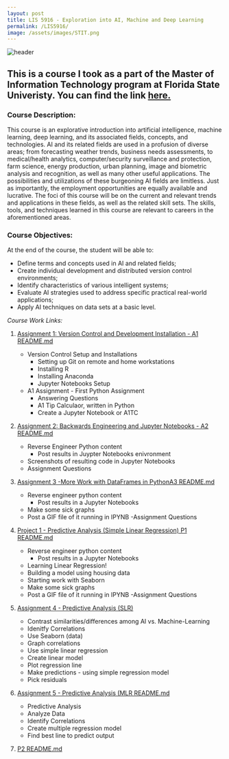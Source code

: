 ```yaml
---
layout: post
title: LIS 5916 - Exploration into AI, Machine and Deep Learning
permalink: /LIS5916/
image: /assets/images/STIT.png
---
```


![header]({{page.image}})


## This is a course I took as a part of the Master of Information Technology program at Florida State Univeristy. You can find the link [here.](https://bitbucket.org/sa17d/lis5916/src/master/)

### Course Description:

This course is an explorative introduction into artificial intelligence, machine learning, deep learning,
and its associated fields, concepts, and technologies. AI and its related fields are used in a profusion of
diverse areas; from forecasting weather trends, business needs assessments, to medical/health
analytics, computer/security surveillance and protection, farm science, energy production, urban
planning, image and biometric analysis and recognition, as well as many other useful applications. The
possibilities and utilizations of these burgeoning AI fields are limitless.
Just as importantly, the employment opportunities are equally available and lucrative. The foci of this
course will be on the current and relevant trends and applications in these fields, as well as the related
skill sets. The skills, tools, and techniques learned in this course are relevant to careers in the
aforementioned areas.

### Course Objectives: 
At the end of the course, the student will be able to:
- Define terms and concepts used in AI and related fields;
- Create individual development and distributed version control environments;
- Identify characteristics of various intelligent systems;
- Evaluate AI strategies used to address specific practical real-world applications;
- Apply AI techniques on data sets at a basic level.

*Course Work Links:*

1. [Assignment 1: Version Control and Development Installation - A1 README.md](https://bitbucket.org/sa17d/lis5916/src/b5021bafc8b3f000d02542f749281fbeaebed413/a1/README.md)
    - Version Control Setup and Installations
        - Setting up Git on remote and home workstations
        - Installing R
        - Installing Anaconda
        - Jupyter Notebooks Setup
    - A1 Assignment - First Python Assignment
        - Answering Questions
        - A1 Tip Calculaor, written in Python
        - Create a Jupyter Notebook or A1TC

2. [Assignment 2: Backwards Engineering and Jupyter Notebooks - A2 README.md](https://bitbucket.org/sa17d/lis5916/src/b5021bafc8b3f000d02542f749281fbeaebed413/a2/README.md)
    - Reverse Engineer Python content 
        - Post results in Juypter Notebooks enivronment
    - Screenshots of resulting code in Jupyter Notebooks
    - Assignment Questions

3. [Assignment 3 -More Work with DataFrames in PythonA3 README.md](https://bitbucket.org/sa17d/lis5916/src/master/a3/)
    - Reverse engineer python content
        - Post results in a Jupyter Notebooks
    - Make some sick graphs 
    - Post a GIF file of it running in IPYNB
    -Assignment Questions

4. [Project 1 - Predictive Analysis (Simple Linear Regression) P1 README.md](https://bitbucket.org/sa17d/lis5916/src/b5021bafc8b3f000d02542f749281fbeaebed413/p1/README.md)
    - Reverse engineer python content
        - Post results in a Jupyter Notebooks
    - Learning Linear Regression!
    - Building a model using housing data
    - Starting work with Seaborn
    - Make some sick graphs 
    - Post a GIF file of it running in IPYNB
    -Assignment Questions

5. [Assignment 4 - Predictive Analysis (SLR)](https://bitbucket.org/sa17d/lis5916/src/b5021bafc8b3f000d02542f749281fbeaebed413/a4/README.md)
    - Contrast similarities/differences among AI vs. Machine-Learning 
    - Idenitfy Correlations
    - Use Seaborn (data)
    - Graph correlations 
    - Use simple linear regression
    - Create linear model
    - Plot regression line
    - Make predictions - using simple regression model 
    - Pick residuals

6. [Assignment 5 - Predictive Analysis (MLR README.md](https://bitbucket.org/sa17d/lis5916/src/b5021bafc8b3f000d02542f749281fbeaebed413/a5/README.md)
    - Predictive Analysis
    - Analyze Data
    - Identify Correlations
    - Create multiple regression model
    - Find best line to predict output

7. [P2 README.md](p2/README.md "P2 Due Apr. 19")